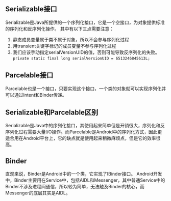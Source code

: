 ## Serializable接口
Serializable是Java所提供的一个序列化接口，它是一个空接口，为对象提供标准的序列化和反序列化操作。
其中有以下三点需要注意：
1. 静态成员变量属于类不属于对象，所以不会参与序列化过程
2. 用transient关键字标记的成员变量不参与序列化过程
3. 我们应该手动指定serialVersionUID的值，否则可能导致反序列化的失败。
`private static final long serialVersionUID = 6513246845613L;`

## Parcelable接口
Parcelable也是一个接口，只要实现这个接口，一个类的对象就可以实现序列化并可以通过Intent和Binder传递。



## Serializable和Parcelable区别
Serializable是Java中的序列化接口，其使用起来简单但是开销很大，序列化和反序列化过程需要大量I/O操作。而Parcelable是Android中的序列化方式，因此更适合用在Android平台上，它的缺点就是使用起来稍微麻烦点，但是它的效率很高。


## Binder
直观来说，Binder是Android中的一个类，它实现了IBinder接口。
Android开发中，Binder主要用在Service中，包括AIDL和Messenger，其中普通Service中的Binder不涉及进程间通信，所以较为简单，无法触及Binder的核心，而Messenger的底层其实是AIDL。

